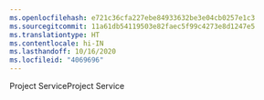```yaml
---
ms.openlocfilehash: e721c36cfa227ebe84933632be3e04cb0257e1c3
ms.sourcegitcommit: 11a61db54119503e82faec5f99c4273e8d1247e5
ms.translationtype: HT
ms.contentlocale: hi-IN
ms.lasthandoff: 10/16/2020
ms.locfileid: "4069696"
---
```

<span data-ttu-id="d7f33-101">Project Service</span><span class="sxs-lookup"><span data-stu-id="d7f33-101">Project Service</span></span>
